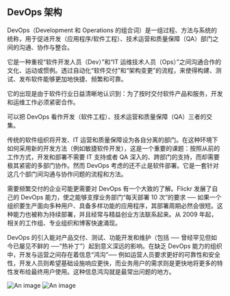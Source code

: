 ## DevOps 架构

DevOps（Development 和 Operations 的组合词）是一组过程、方法与系统的统称，用于促进开发（应用程序/软件工程）、技术运营和质量保障（QA）部门之间的沟通、协作与整合。

它是一种重视“软件开发人员（Dev）”和“IT 运维技术人员（Ops）”之间沟通合作的文化、运动或惯例。透过自动化“软件交付”和“架构变更”的流程，来使得构建、测试、发布软件能够更加地快捷、频繁和可靠。

它的出现是由于软件行业日益清晰地认识到：为了按时交付软件产品和服务，开发和运维工作必须紧密合作。

可以把 DevOps 看作开发（软件工程）、技术运营和质量保障（QA）三者的交集。

传统的软件组织将开发、IT 运营和质量保障设为各自分离的部门。在这种环境下如何采用新的开发方法（例如敏捷软件开发），这是一个重要的课题：按照从前的工作方式，开发和部署不需要 IT 支持或者 QA 深入的、跨部门的支持，而却需要极其紧密的多部门协作。然而 DevOps 考虑的还不止是软件部署。它是一套针对这几个部门间沟通与协作问题的流程和方法。

需要频繁交付的企业可能更需要对 DevOps 有一个大致的了解。Flickr 发展了自己的 DevOps 能力，使之能够支撑业务部门“每天部署 10 次”的要求 ── 如果一个组织要生产面向多种用户、具备多样功能的应用程序，其部署周期必然会很短。这种能力也被称为持续部署，并且经常与精益创业方法联系起来。从 2009 年起，相关的工作组、专业组织和博客快速涌现。

DevOps 的引入能对产品交付、测试、功能开发和维护（包括 ── 曾经罕见但如今已屡见不鲜的 ──“热补丁”）起到意义深远的影响。在缺乏 DevOps 能力的组织中，开发与运营之间存在着信息“鸿沟”── 例如运营人员要求更好的可靠性和安全性，开发人员则希望基础设施响应更快，而业务用户的需求则是更快地将更多的特性发布给最终用户使用。这种信息鸿沟就是最常出问题的地方。

![An image](~@/tools/DevOps.png)
![An image](~@/tools/DevOps2.png)
